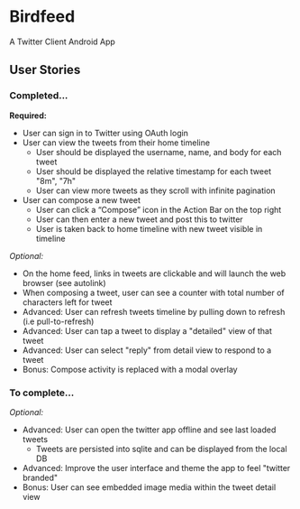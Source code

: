 Birdfeed
========
A Twitter Client Android App

## User Stories

### Completed...

__Required:__
* User can sign in to Twitter using OAuth login
* User can view the tweets from their home timeline
  * User should be displayed the username, name, and body for each tweet
  * User should be displayed the relative timestamp for each tweet "8m", "7h"
  * User can view more tweets as they scroll with infinite pagination
* User can compose a new tweet
  * User can click a “Compose” icon in the Action Bar on the top right
  * User can then enter a new tweet and post this to twitter
  * User is taken back to home timeline with new tweet visible in timeline

_Optional:_
* On the home feed, links in tweets are clickable and will launch the web browser (see autolink)
* When composing a tweet, user can see a counter with total number of characters left for tweet
* Advanced: User can refresh tweets timeline by pulling down to refresh (i.e pull-to-refresh)
* Advanced: User can tap a tweet to display a "detailed" view of that tweet
* Advanced: User can select "reply" from detail view to respond to a tweet
* Bonus: Compose activity is replaced with a modal overlay

### To complete...

_Optional:_
* Advanced: User can open the twitter app offline and see last loaded tweets
  * Tweets are persisted into sqlite and can be displayed from the local DB
* Advanced: Improve the user interface and theme the app to feel "twitter branded"
* Bonus: User can see embedded image media within the tweet detail view